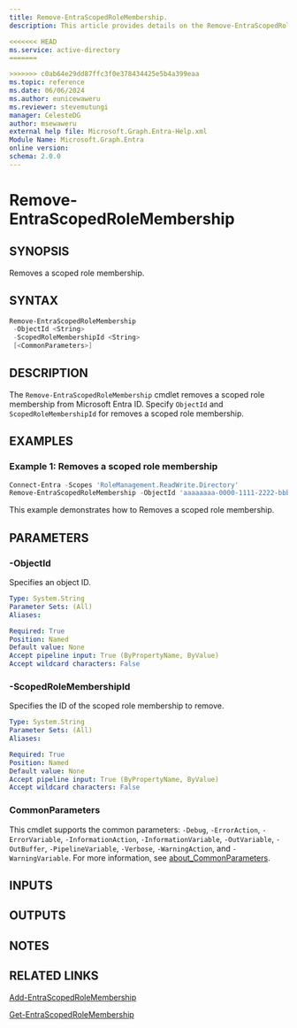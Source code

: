 ```yaml
---
title: Remove-EntraScopedRoleMembership.
description: This article provides details on the Remove-EntraScopedRoleMembership command.

<<<<<<< HEAD
ms.service: active-directory
=======

>>>>>>> c0ab64e29dd87ffc3f0e378434425e5b4a399eaa
ms.topic: reference
ms.date: 06/06/2024
ms.author: eunicewaweru
ms.reviewer: stevemutungi
manager: CelesteDG
author: msewaweru
external help file: Microsoft.Graph.Entra-Help.xml
Module Name: Microsoft.Graph.Entra
online version:
schema: 2.0.0
---
```


# Remove-EntraScopedRoleMembership

## SYNOPSIS

Removes a scoped role membership.

## SYNTAX

```powershell
Remove-EntraScopedRoleMembership 
 -ObjectId <String> 
 -ScopedRoleMembershipId <String> 
 [<CommonParameters>]
```

## DESCRIPTION

The `Remove-EntraScopedRoleMembership` cmdlet removes a scoped role membership from Microsoft Entra ID. Specify `ObjectId` and `ScopedRoleMembershipId` for removes a scoped role membership.

## EXAMPLES

### Example 1: Removes a scoped role membership

```powershell
Connect-Entra -Scopes 'RoleManagement.ReadWrite.Directory'
Remove-EntraScopedRoleMembership -ObjectId 'aaaaaaaa-0000-1111-2222-bbbbbbbbbbbb' -ScopedRoleMembershipId 'bbbbbbbb-1111-2222-3333-cccccccccccc'
```

This example demonstrates how to Removes a scoped role membership.

## PARAMETERS

### -ObjectId

Specifies an object ID.

```yaml
Type: System.String
Parameter Sets: (All)
Aliases:

Required: True
Position: Named
Default value: None
Accept pipeline input: True (ByPropertyName, ByValue)
Accept wildcard characters: False
```

### -ScopedRoleMembershipId

Specifies the ID of the scoped role membership to remove.

```yaml
Type: System.String
Parameter Sets: (All)
Aliases:

Required: True
Position: Named
Default value: None
Accept pipeline input: True (ByPropertyName, ByValue)
Accept wildcard characters: False
```

### CommonParameters

This cmdlet supports the common parameters: `-Debug`, `-ErrorAction`, `-ErrorVariable`, `-InformationAction`, `-InformationVariable`, `-OutVariable`, `-OutBuffer`, `-PipelineVariable`, `-Verbose`, `-WarningAction`, and `-WarningVariable`. For more information, see [about_CommonParameters](https://go.microsoft.com/fwlink/?LinkID=113216).

## INPUTS

## OUTPUTS

## NOTES

## RELATED LINKS

[Add-EntraScopedRoleMembership](Add-EntraScopedRoleMembership.md)

[Get-EntraScopedRoleMembership](Get-EntraScopedRoleMembership.md)
